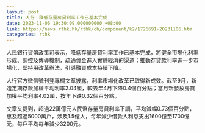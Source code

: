 ```yaml
---
layout: post
title: 人行：降低存量房貸利率工作已基本完成
date: 2023-11-06 19:30:09.000000000 +08:00
link: https://news.rthk.hk/rthk/ch/component/k2/1726691-20231106.htm
categories: rthk
---
```


人民銀行貨幣政策司表示，降低存量房貸利率工作已基本完成，將健全市場化利率形成、調控及傳導機制，疏通資金進入實體經濟的渠道；推動存貸款利率進一步市場化，堅持用改革辦法，引導融資成本持續下降。

人行官方微信號刊登專欄文章披露，利率市場化改革已取得新成效。截至9月，新造定期存款加權平均利率2.04厘，較去年4月下降0.4個百分點；當月新發放房貸加權平均利率4.02厘，按年下跌0.32個百分點。

文章又提到，超過22萬億元人民幣存量房貸利率下調，平均減幅0.73個百分點，惠及超過5000萬戶，涉及1.5億人，每年減少借款人利息支出1600億至1700億元，每戶平均每年減少3200元。
